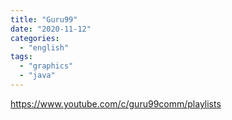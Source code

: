 ```yaml
---
title: "Guru99"
date: "2020-11-12"
categories: 
  - "english"
tags: 
  - "graphics"
  - "java"
---
```


https://www.youtube.com/c/guru99comm/playlists
